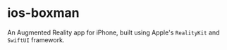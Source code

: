 # ios-boxman
An Augmented Reality app for iPhone, built using Apple's `RealityKit` and `SwiftUI` framework.
